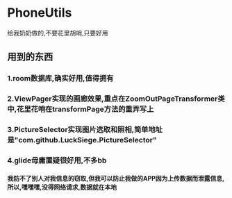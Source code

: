 # PhoneUtils
给我奶奶做的,不要花里胡哨,只要好用

## 用到的东西
### 1.room数据库,确实好用,值得拥有
### 2.ViewPager实现的画廊效果,重点在ZoomOutPageTransformer类中,花里花哨在transformPage方法的重弄写上
### 3.PictureSelector实现图片选取和照相,简单地址是"com.github.LuckSiege.PictureSelector"
### 4.glide毋庸置疑很好用,不多bb

#### 我防不了别人对我信息的窃取,但我可以防止我做的APP因为上传数据而泄露信息,所以,嘿嘿嘿,没得网络请求,数据就在本地
